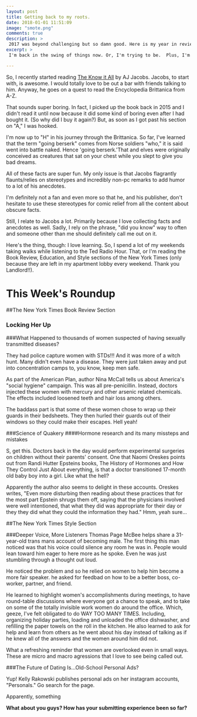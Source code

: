 ```yaml
---
layout: post
title: Getting back to my roots.
date: 2018-01-01 11:51:09
image: "smote.png"
comments: true
description: >
 2017 was beyond challenging but so damn good. Here is my year in review, including Oregon hikes, knitting projects, reads, writing milestones, etc. Plus, read on for my 2018 New Years' Resolutions. Thanks for reading!
excerpt: >
 I'm back in the swing of things now. Or, I'm trying to be.  Plus, I'm trying, *trying*, to read more, get back into living for poetry (reading and writing), and taking some time for physical activity.

---
```


So, I recently started reading [The Know it All](https://www.goodreads.com/book/show/28116.The_Know_It_All) by AJ Jacobs. Jacobs, to start with, is awesome. I would totally love to be out a bar with friends talking to him. Anyway, he goes on a quest to read the Encyclopedia Brittanica from A-Z.

That sounds super boring. In fact, I picked up the book back in 2015 and I didn't read it until now because it did some kind of boring even after I had bought it. (So why did I buy it again?) But, as soon as I got past his section on "A," I was hooked.

I'm now up to "H" in his journey through the Brittanica. So far, I've learned that the term "going berserk" comes from Norse soldiers "who," it is said went into battle naked. Hence 'going berserk.'That and elves were originally conceived as creatures that sat on your chest while you slept to give you bad dreams.

All of these facts are super fun. My only issue is that Jacobs flagrantly flaunts/relies on stereotypes and incredibly non-pc remarks to add humor to a lot of his anecdotes.

I'm definitely not a fan and even more so that he, and his publisher, don't hesitate to use these stereotypes for comic relief from all the content about obscure facts.

Still, I relate to Jacobs a lot. Primarily because I love collecting facts and anecdotes as well. Sadly, I rely on the phrase, "did you know" way to often and someone other than me should definitely call me out on it.

Here's the thing, though: I love learning. So, I spend a lot of my weekends taking walks while listening to the Ted Radio Hour. That, or I'm reading the Book Review, Education, and Style sections of the New York Times (only because they are left in my apartment lobby every weekend. Thank you Landlord!!).

# This Week's Roundup

##The New York Times Book Review Section

### Locking Her Up
###What Happened to thousands of women suspected of having sexually transmitted diseases?

They had police capture women with STDs!!! And it was more of a witch hunt. Many didn't even have a disease. They were just taken away and put into concentration camps to, you know, keep men safe.

As part of the American Plan, author Nina McCall tells us about America's "social hygiene" campaign. This was all pre-penicillin. Instead, doctors injected these women with mercury and other arsenic related chemicals. The effects included loosened teeth and hair loss among others.

The baddass part is that some of these women chose to wrap up their guards in their bedsheets. They then hurled their guards out of their windows so they could make their escapes. Hell yeah!

###Science of Quakery
####Hormone research and its many missteps and mistakes

S, get this. Doctors back in the day would perform experimental surgeries on children without their parents' consent. One that Naomi Oreskes points out from Randi Hutter Epsteins books, The History of Hormones and How They Control Just About everything, is that a doctor transitioned 17-month old baby boy into a girl. Like what the hell?

Apparently the author also seems to delight in these accounts. Oreskes writes, "Even more disturbing then reading about these practices that for the most part Epstein shrugs them off, saying that the physicians involved were well intentioned, that what they did was appropriate for their day or they they did what they could the information they had." Hmm, yeah sure...

##The New York Times Style Section

###Deeper Voice, More Listeners
Thomas Page McBee helps share a 31-year-old trans mans account of becoming male. The first thing this man noticed was that his voice could silence any room he was in. People would lean toward him eager to here more as he spoke. Even he was just stumbling through a thought out loud.

He noticed the problem and so he relied on women to help him become a more fair speaker. he asked for feedbad on how to be a better boss, co-worker, partner, and friend.

He learned to highlight women's accomplishments during meetings, to have round-table discussions where everyone got a chance to speak, and to take on some of the totally invisible work women do around the office. Which, geeze, I've felt obligated to do WAY TOO MANY TIMES. Including, organizing holiday parties, loading and unloaded the office dishwasher, and refilling the paper towels on the roll in the kitchen. He also learned to ask for help and learn from others as he went about his day instead of talking as if he knew all of the answers and the women around him did not.

What a refreshing reminder that women are overlooked even in small ways. These are micro and macro agressions that I love to see being called out.

###The Future of Dating Is...Old-School Personal Ads?

Yup! Kelly Rakowski publishes personal ads on her instagram accounts, "Personals." Go search for the page.

Apparently, something




**What about you guys? How has your submitting experience been so far?**
